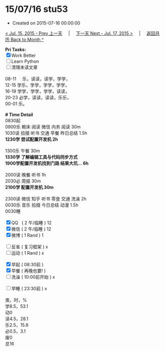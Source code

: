 # 15/07/16 stu53

- Created on 2015-07-16 00:00:00

[< Jul. 15, 2015 - Prev 上一天](/lifelogs/2015/07/d15.md) &nbsp; &nbsp; | &nbsp; &nbsp; [下一天 Next - Jul. 17, 2015 >](/lifelogs/2015/07/d17.md) &nbsp; &nbsp; |  &nbsp; &nbsp; [返回月历 Back to Month ^](/lifelogs/2015/07/index.md)
<br/><div><b>Pri Tasks:</b></div><div><input checked="true" type="checkbox"/>Work Better</div><div><input type="checkbox"/>Learn Python</div><div><input type="checkbox"/>清理未读文章</div><div><br/></div><div>08-11     乐，读读，读学，学学，</div><div>12-15 学乐，学学，学学，学学，</div><div>16-19 学学，学学，学学，读读，</div><div>20-23 必学，读读，读读，乐乐，</div><div>00-01 乐。</div><div><br/></div><div><b># Time Detail</b></div><div>0830起</div><div>0900乐 赖床 阅读 微信 内务 阅读 30m</div><div>1030读 拾掇 听书 交通 早餐 昨日总结 1.5h</div><div><b>1230学 尝试配置开发机 2h</b></div><div><br/></div><div>1300乐 午餐 30m</div><div><b>1330学 </b><b>了解编辑工具与代码同步方式</b></div><div><b>1900学</b><b>配置开发机找到门路 结果大坑… 6h</b></div><div><br/></div><div>2000读 晚餐 听书 1h</div><div>2030必 周报 30m</div><div><b>2100学 配置开发机 30m</b></div><div><br/></div><div>2300读 微信 知乎 听书 零食 交通 洗澡 2h</div><div>0030乐 音乐 拾掇 今日总结 动漫 1.5h</div><div>0030睡</div><div><br/></div><div><input checked="true" type="checkbox"/>QQ   ( 2 午/临睡 ) 12</div><div><input checked="true" type="checkbox"/>微信 ( 2 午/临睡 ) 12</div><div><input checked="true" type="checkbox"/>微博 ( 1 Rand ) 1</div><div><br/></div><div><input type="checkbox"/>反省 ( 复习框架 ) x</div><div><input type="checkbox"/>运动 ( 1 Rand ) x</div><div><br/></div><div><input checked="true" type="checkbox"/>早起 ( 08:30前 )</div><div><input checked="true" type="checkbox"/>早餐 ( 再晚也要! )</div><div><input type="checkbox"/>洗澡 ( 10:00前开始 ) x</div><div><br/></div><div><input type="checkbox"/>早睡 ( 23:30前 ) x</div><div><br/></div><div>类，时，%</div><div>学8.5，53.1</div><div>动0</div><div>读4.5，28.1</div><div>乐2.5，15.6</div><div>必0.5，3.1</div><div>废0</div><div>总16</div>
